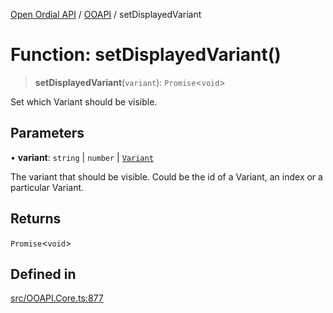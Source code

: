 [Open Ordial API](../../README.md) / [OOAPI](../README.md) / setDisplayedVariant

# Function: setDisplayedVariant()

> **setDisplayedVariant**(`variant`): `Promise`\<`void`\>

Set which Variant should be visible.

## Parameters

• **variant**: `string` \| `number` \| [`Variant`](../classes/Variant.md)

The variant that should be visible. Could be the id of a Variant, an index or a particular Variant.

## Returns

`Promise`\<`void`\>

## Defined in

[src/OOAPI.Core.ts:877](https://github.com/open-ordinal/open-ordinal-api/blob/e5d3b68402ab6ae1542219b48b6d5e3ee2104984/src/OOAPI.Core.ts#L877)
